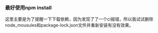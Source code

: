 
### 最好使用npm install 

这里主要是为了提醒一下下载依赖，因为发现了了一个ci报错，所以我试试删除node_mousules和package-lock.json文件并重新安装有没有效果。